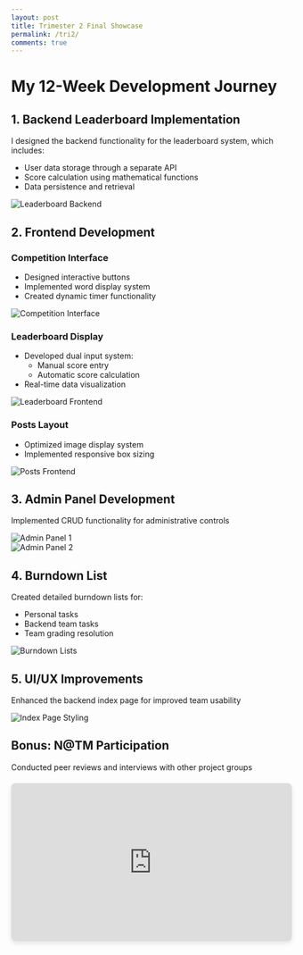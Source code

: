 ```yaml
---
layout: post
title: Trimester 2 Final Showcase
permalink: /tri2/
comments: true
---
```


# My 12-Week Development Journey

## 1. Backend Leaderboard Implementation
I designed the backend functionality for the leaderboard system, which includes:
- User data storage through a separate API
- Score calculation using mathematical functions
- Data persistence and retrieval

<div class="showcase-image">
    <img src="../images/notebooks/Screenshot 2025-03-02 142524.png" alt="Leaderboard Backend">
</div>

## 2. Frontend Development
### Competition Interface
- Designed interactive buttons
- Implemented word display system
- Created dynamic timer functionality

<div class="showcase-image">
    <img src="../images/notebooks/Screenshot 2025-03-02 142813.png" alt="Competition Interface">
</div>

### Leaderboard Display
- Developed dual input system:
  - Manual score entry
  - Automatic score calculation
- Real-time data visualization

<div class="showcase-image">
    <img src="../images/notebooks/Screenshot 2025-03-02 142916.png" alt="Leaderboard Frontend">
</div>

### Posts Layout
- Optimized image display system
- Implemented responsive box sizing

<div class="showcase-image">
    <img src="../images/notebooks/Screenshot 2025-03-02 143031.png" alt="Posts Frontend">
</div>

## 3. Admin Panel Development
Implemented CRUD functionality for administrative controls

<div class="showcase-grid">
    <div class="showcase-image">
        <img src="../images/notebooks/Screenshot 2025-03-01 131326.png" alt="Admin Panel 1">
    </div>
    <div class="showcase-image">
        <img src="../images/notebooks/Screenshot 2025-03-01 131303.png" alt="Admin Panel 2">
    </div>
</div>

## 4. Burndown List
Created detailed burndown lists for:
- Personal tasks
- Backend team tasks
- Team grading resolution

<div class="showcase-image">
    <img src="../images/notebooks/Screenshot 2025-03-01 131456.png" alt="Burndown Lists">
</div>

## 5. UI/UX Improvements
Enhanced the backend index page for improved team usability

<div class="showcase-image">
    <img src="../images/notebooks/Screenshot 2025-03-01 131243.png" alt="Index Page Styling">
</div>

## Bonus: N@TM Participation
Conducted peer reviews and interviews with other project groups

<div class="video-container">
    <iframe 
        width="100%" 
        height="315" 
        src="https://www.youtube.com/embed/ihp6rpVMqOI" 
        title="N@TM Interviews" 
        frameborder="0" 
        allow="accelerometer; autoplay; clipboard-write; encrypted-media; gyroscope; picture-in-picture" 
        allowfullscreen>
    </iframe>
</div>

<style>
.video-container {
    position: relative;
    padding-bottom: 56.25%; /* 16:9 Aspect Ratio */
    height: 0;
    overflow: hidden;
    margin: 20px 0;
    border-radius: 8px;
    box-shadow: 0 4px 8px rgba(0,0,0,0.1);
}

.video-container iframe {
    position: absolute;
    top: 0;
    left: 0;
    width: 100%;
    height: 100%;
    border: 0;
}
</style>
